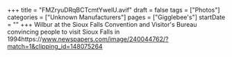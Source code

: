 +++
title = "FMZryuDRqBCTcmtYwelU.avif"
draft = false
tags = ["Photos"]
categories = ["Unknown Manufacturers"]
pages = ["Gigglebee's"]
startDate = ""
+++
Wilbur at the Sioux Falls Convention and Visitor's Bureau convincing people to visit Sioux Falls in 1994https://www.newspapers.com/image/240044762/?match=1&clipping_id=148075264
